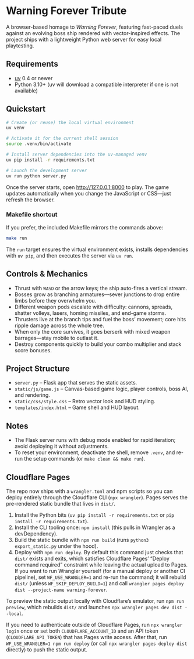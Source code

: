 # Warning Forever Tribute

A browser-based homage to *Warning Forever*, featuring fast-paced duels against an evolving boss ship rendered with vector-inspired effects. The project ships with a lightweight Python web server for easy local playtesting.

## Requirements

- [uv](https://docs.astral.sh/uv/) 0.4 or newer
- Python 3.10+ (uv will download a compatible interpreter if one is not available)

## Quickstart

```bash
# Create (or reuse) the local virtual environment
uv venv

# Activate it for the current shell session
source .venv/bin/activate

# Install server dependencies into the uv-managed venv
uv pip install -r requirements.txt

# Launch the development server
uv run python server.py
```

Once the server starts, open http://127.0.0.1:8000 to play. The game updates automatically when you change the JavaScript or CSS—just refresh the browser.

### Makefile shortcut

If you prefer, the included Makefile mirrors the commands above:

```bash
make run
```

The `run` target ensures the virtual environment exists, installs dependencies with `uv pip`, and then executes the server via `uv run`.

## Controls & Mechanics

- Thrust with `WASD` or the arrow keys; the ship auto-fires a vertical stream.
- Bosses grow as branching armatures—sever junctions to drop entire limbs before they overwhelm you.
- Different weapon pods escalate with difficulty: cannons, spreads, shatter volleys, lasers, homing missiles, and end-game storms.
- Thrusters live at the branch tips and fuel the boss’ movement; core hits ripple damage across the whole tree.
- When only the core survives, it goes berserk with mixed weapon barrages—stay mobile to outlast it.
- Destroy components quickly to build your combo multiplier and stack score bonuses.

## Project Structure

- `server.py` – Flask app that serves the static assets.
- `static/js/game.js` – Canvas-based game logic, player controls, boss AI, and rendering.
- `static/css/style.css` – Retro vector look and HUD styling.
- `templates/index.html` – Game shell and HUD layout.

## Notes

- The Flask server runs with debug mode enabled for rapid iteration; avoid deploying it without adjustments.
- To reset your environment, deactivate the shell, remove `.venv`, and re-run the setup commands (or `make clean && make run`).

## Cloudflare Pages

The repo now ships with a `wrangler.toml` and npm scripts so you can deploy entirely through the Cloudflare CLI (`npx wrangler`). Pages serves the pre-rendered static bundle that lives in `dist/`.

1. Install the Python bits (`uv pip install -r requirements.txt` or `pip install -r requirements.txt`).
2. Install the CLI tooling once: `npm install` (this pulls in Wrangler as a devDependency).
3. Build the static bundle with `npm run build` (runs `python3 export_static.py` under the hood).
4. Deploy with `npm run deploy`. By default this command just checks that `dist/` exists and exits, which satisfies Cloudflare Pages’ “Deploy command required” constraint while leaving the actual upload to Pages. If you want to run Wrangler yourself (for a manual deploy or another CI pipeline), set `WF_USE_WRANGLER=1` and re-run the command; it will rebuild `dist/` (unless `WF_SKIP_DEPLOY_BUILD=1`) and call `wrangler pages deploy dist --project-name warning-forever`.

To preview the static output locally with Cloudflare’s emulator, run `npm run preview`, which rebuilds `dist/` and launches `npx wrangler pages dev dist --local`.

If you need to authenticate outside of Cloudflare Pages, run `npx wrangler login` once or set both `CLOUDFLARE_ACCOUNT_ID` and an API token (`CLOUDFLARE_API_TOKEN`) that has Pages write access. After that, run `WF_USE_WRANGLER=1 npm run deploy` (or call `npx wrangler pages deploy dist` directly) to push the static output.
